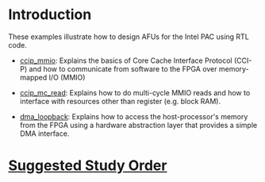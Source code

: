 # Introduction

These examples illustrate how to design AFUs for the Intel PAC using RTL code.

- [ccip_mmio](ccip_mmio/): Explains the basics of Core Cache Interface Protocol (CCI-P) and how to communicate from software to the FPGA over memory-mapped I/O (MMIO)

- [ccip_mc_read](ccip_mc_read/): Explains how to do multi-cycle MMIO reads and how to interface with resources other than register (e.g. block RAM).

- [dma_loopback](dma_loopback): Explains how to access the host-processor's memory from the FPGA using a hardware abstraction layer that provides a simple DMA interface.

# [Suggested Study Order](https://github.com/ARC-Lab-UF/intel-training-modules/tree/master/RTL#suggested-study-order)
